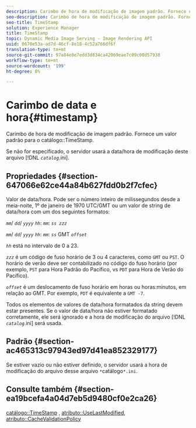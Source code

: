 ```yaml
---
description: Carimbo de hora de modificação de imagem padrão. Fornece um valor padrão para o catálogo TimeStamp.
seo-description: Carimbo de hora de modificação de imagem padrão. Fornece um valor padrão para o catálogo TimeStamp.
seo-title: TimeStamp
solution: Experience Manager
title: TimeStamp
topic: Dynamic Media Image Serving - Image Rendering API
uuid: 0670e53a-ad7d-46cf-8e18-4c52a766df6f
translation-type: tm+mt
source-git-commit: 97a84e8e7edd3d834ca42069eae7c09c00d57938
workflow-type: tm+mt
source-wordcount: '199'
ht-degree: 0%

---
```



# Carimbo de data e hora{#timestamp}

Carimbo de hora de modificação de imagem padrão. Fornece um valor padrão para o catálogo::TimeStamp.

Se não for especificado, o servidor usará a data/hora de modificação deste arquivo [!DNL *`catalog`*.ini].

## Propriedades {#section-647066e62ce44a84b627fdd0b2f7cfec}

Valor de data/hora. Pode ser o número inteiro de milissegundos desde a meia-noite, 1º de janeiro de 1970 UTC/GMT ou um valor de string de data/hora com um dos seguintes formatos:

*`mm`*/  *`dd`*/  *`yyyy`* *`hh`*:  *`mm`*:  *`ss zzz`*

*`mm`*/  *`dd`*/  *`yyyy`* *`hh`*:  *`mm`*:  *`ss`* GMT  *`offset`*

*`hh`* está no intervalo de 0 a 23.

*`zzz`* é um código de fuso horário de 3 ou 4 caracteres, como  `GMT` ou  `PST`. O horário de verão deve ser contabilizado no código do fuso horário (por exemplo, `PST` para Hora Padrão do Pacífico, vs `PDT` para Hora de Verão do Pacífico).

*`offset`* é um deslocamento de fuso horário em horas ou horas:minutos, em relação ao GMT. Por exemplo, `PDT` é equivalente a `GMT -7`.

Todos os elementos de valores de data/hora formatados da string devem estar presentes. Se o valor de data/hora não estiver formatado corretamente, ele será ignorado e a hora de modificação do arquivo [!DNL *`catalog`*.ini] será usada.

## Padrão {#section-ac465313c97943ed97d41ea852329177}

Se estiver vazio ou não estiver definido, o servidor usará a hora de modificação do arquivo desse arquivo `*`catálogo`*.ini`.

## Consulte também {#section-ea19bcefa4a04d7eb5d9480cf0e2ca26}

[catálogo::TimeStamp](../../../../../is-api/image-catalog/image-serving-api-ref/c-image-catalog-reference/c-image-svg-data-reference/c-image-data-reference/r-timestamp-cat.md#reference-59a27b72f4cb4a53a3baba83214c4ded) ,  [atributo::UseLastModified](../../../../../is-api/image-catalog/image-serving-api-ref/c-image-catalog-reference/c-attributes-reference/r-uselastmodified.md#reference-73ecc421e6864a38aec5a4775f06b8e8),  [atributo::CacheValidationPolicy](../../../../../is-api/image-catalog/image-serving-api-ref/c-image-catalog-reference/c-attributes-reference/r-cachevalidationpolicy.md#reference-e55e52fd749041718a9af69fa2027b57)

